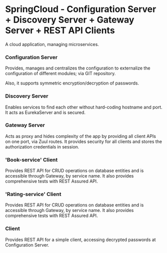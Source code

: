 # SpringCloud - Configuration Server + Discovery Server + Gateway Server + REST API Clients

A cloud application, managing microservices.

### Configuration Server
Provides, manages and centralizes the configuration to externalize the configuration of different modules; via GIT repository.

Also, it supports symmetric encryption/decryption of passwords.

### Discovery Server
Enables services to find each other without hard-coding hostname and port. It acts as EurekaServer and is secured.

### Gateway Server
Acts as proxy and hides complexity of the app by providing all client APIs on one port, via Zuul routes. It provides security
for all clients and stores the authorization credentials in session.

### 'Book-service' Client
Provides REST API for CRUD operations on database entities and is accessible through Gateway, by service name. It also provides
comprehensive tests with REST Assured API.

### 'Rating-service' Client
Provides REST API for CRUD operations on database entities and is accessible through Gateway, by service name. It also provides
comprehensive tests with REST Assured API.

### Client
Provides REST API for a simple client, accessing decrypted passwords at Configuration Server.

